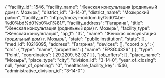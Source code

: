 {
    "facility_id": 1546,
    "facility_name": "Женская консультация (родильный дом) г. Мозырь",
    "district_id": "3-14-0",
    "district_name": "Мозырский район",
    "facility_url": "https:\/\/mozyr-roddom.by\/%d0%be-%d0%bd%d0%b0%d1%81\/",
    "facility_address": "Гагарина",
    "title": "Женская консультация (родильный дом) г. Мозырь",
    "facility_type": "Женская консультация",
    "ap_1": "32",
    "name": "Женская консультация (родильный дом) г. Мозырь",
    "state": "public institution",
    "stats": [],
    "med_id": 10216095,
    "address": "Гагарина",
    "devices": [],
    "coord_x_y": {
        "crs": {
            "type": "name",
            "properties": {
                "name": "EPSG:4326"
            }
        },
        "type": "Point",
        "coordinates": [
            29.2209,
            52.027
        ]
    },
    "job_offers": [],
    "place_name": "Мозырь",
    "place_type": "city",
    "division_id": "3-14-0",
    "year_of_closing": null,
    "year_of_opening": "0",
    "healthcare_facility_key": 1546,
    "administrative_division_id": "3-14-0"
}